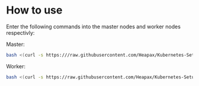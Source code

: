 # How to use

Enter the following commands into the master nodes and worker nodes respectivly:

Master:
```sh
bash <(curl -s https:///raw.githubusercontent.com/Heapax/Kubernetes-Setup/refs/heads/main/install_master.sh)
```

Worker:
```sh
bash <(curl -s https://raw.githubusercontent.com/Heapax/Kubernetes-Setup/refs/heads/main/install_worker.sh)
```
